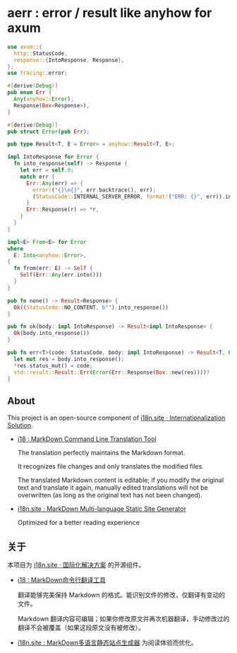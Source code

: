 # aerr : error / result like anyhow for axum

```rust
use axum::{
  http::StatusCode,
  response::{IntoResponse, Response},
};
use tracing::error;

#[derive(Debug)]
pub enum Err {
  Any(anyhow::Error),
  Response(Box<Response>),
}

#[derive(Debug)]
pub struct Error(pub Err);

pub type Result<T, E = Error> = anyhow::Result<T, E>;

impl IntoResponse for Error {
  fn into_response(self) -> Response {
    let err = self.0;
    match err {
      Err::Any(err) => {
        error!("{}\n{}", err.backtrace(), err);
        (StatusCode::INTERNAL_SERVER_ERROR, format!("ERR: {}", err)).into_response()
      }
      Err::Response(r) => *r,
    }
  }
}

impl<E> From<E> for Error
where
  E: Into<anyhow::Error>,
{
  fn from(err: E) -> Self {
    Self(Err::Any(err.into()))
  }
}

pub fn none() -> Result<Response> {
  Ok((StatusCode::NO_CONTENT, b"").into_response())
}

pub fn ok(body: impl IntoResponse) -> Result<impl IntoResponse> {
  Ok(body.into_response())
}

pub fn err<T>(code: StatusCode, body: impl IntoResponse) -> Result<T, Error> {
  let mut res = body.into_response();
  *res.status_mut() = code;
  std::result::Result::Err(Error(Err::Response(Box::new(res))))?
}
```

## About

This project is an open-source component of [i18n.site ⋅ Internationalization Solution](https://i18n.site).

* [i18 : MarkDown Command Line Translation Tool](https://i18n.site/i18)

  The translation perfectly maintains the Markdown format.

  It recognizes file changes and only translates the modified files.

  The translated Markdown content is editable; if you modify the original text and translate it again, manually edited translations will not be overwritten (as long as the original text has not been changed).

* [i18n.site : MarkDown Multi-language Static Site Generator](https://i18n.site/i18n.site)

  Optimized for a better reading experience

## 关于

本项目为 [i18n.site ⋅ 国际化解决方案](https://i18n.site) 的开源组件。

* [i18 :  MarkDown命令行翻译工具](https://i18n.site/i18)

  翻译能够完美保持 Markdown 的格式。能识别文件的修改，仅翻译有变动的文件。

  Markdown 翻译内容可编辑；如果你修改原文并再次机器翻译，手动修改过的翻译不会被覆盖（如果这段原文没有被修改）。

* [i18n.site : MarkDown多语言静态站点生成器](https://i18n.site/i18n.site) 为阅读体验而优化。
